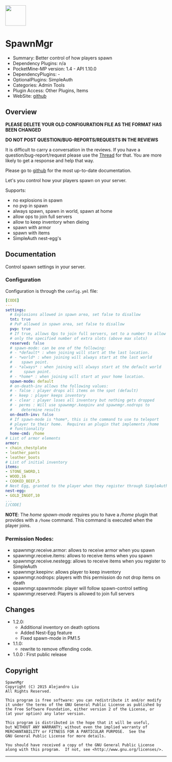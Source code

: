 <img src="https://raw.githubusercontent.com/alejandroliu/pocketmine-plugins/master/Media/spawnicon.png" style="width:64px;height:64px" width="64" height="64"/>

SpawnMgr
=======

* Summary: Better control of how players spawn
* Dependency Plugins: n/a
* PocketMine-MP version: 1.4 - API 1.10.0
* DependencyPlugins: -
* OptionalPlugins: SimpleAuth
* Categories: Admin Tools
* Plugin Access: Other Plugins, Items
* WebSite: [github](https://github.com/alejandroliu/pocketmine-plugins/tree/master/SpawnMgr)

Overview
--------

**PLEASE DELETE YOUR OLD CONFIGURATION FILE AS THE FORMAT HAS BEEN CHANGED**

**DO NOT POST QUESTION/BUG-REPORTS/REQUESTS IN THE REVIEWS**

It is difficult to carry a conversation in the reviews.  If you have a
question/bug-report/request please use the
[Thread](http://forums.pocketmine.net/plugins/spawnmgr.1141/)
for that.  You are more likely to get a response and help that way.

Please go to
[github](https://github.com/alejandroliu/pocketmine-plugins/tree/master/KillRate)
for the most up-to-date documentation.

Let's you control how your players spawn on your server.

Supports:

* no explosions in spawn
* no pvp in spawn
* always spawn, spawn in world, spawn at home
* allow ops to join full servers
* allow to keep inventory when dieing
* spawn with armor
* spawn with items
* SimpleAuth nest-egg's

Documentation
-------------

Control spawn settings in your server.

### Configuration

Configuration is through the `config.yml` file:

~~~YAML
[CODE]
---
settings:
  # Explosions allowed in spawn area, set false to disallow
  tnt: true
  # PvP allowed in spawn area, set false to disallow
  pvp: true
  # If true, allows Ops to join full servers, set to a number to allow
  # only the specified number of extra slots (above max slots)
  reserved: false
  # spawn-mode: can be one of the following:
  # - *default* : when joining will start at the last location.
  # - *world* : when joining will always start at the last world
  #    spawn point.
  # - *always* : when joining will always start at the default world
  #     spawn point.
  # - *home* : when joining will start at your home location.
  spawn-mode: default
  # on-death-inv allows the following values:
  # - false : player drops all items on the spot (default)
  # - keep : player keeps inventory
  # - clear : player loses all inventory but nothing gets dropped
  # - perms : Will use spawnmgr.keepinv and spawnmgr.nodrops to
  #    determine results
  on-death-inv: false
  # If spawn-mode is *home*, this is the command to use to teleport
  # player to their home.  Requires an plugin that implements /home
  # functionality
  home-cmd: /home
# List of armor elements
armor:
- chain_chestplate
- leather_pants
- leather_boots
# List of initial inventory
items:
- STONE_SWORD,1
- WOOD,16
- COOKED_BEEF,5
# Nest Egg, granted to the player when they register through SimpleAuth
nest-egg:
- GOLD_INGOT,10
...
[/CODE]
~~~

**NOTE**: The *home* *spawn-mode* requires you to have a */home*
plugin that provides with a `/home` command.  This command is executed
when the player joins.

### Permission Nodes:

* spawnmgr.receive.armor: allows to receive armor when you spawn
* spawnmgr.receive.items: allows to receive items when you spawn
* spawnmgr.receive.nestegg: allows to receive items when you register
  to SimpleAuth
* spawnmgr.keepinv: allows player to keep inventory
* spawnmgr.nodrops: players with this permission do not drop items on death
* spawnmgr.spawnmode: player will follow spawn-control setting
* spawnmgr.reserved: Players is allowed to join full servers

Changes
-------
* 1.2.0:
  * Additional inventory on death options
  * Added Nest-Egg feature
  * Fixed spawn-mode in PM1.5
* 1.1.0:
  * rewrite to remove offending code.
* 1.0.0 : First public release

Copyright
---------

    SpawnMgr
    Copyright (C) 2015 Alejandro Liu
    All Rights Reserved.

    This program is free software: you can redistribute it and/or modify
    it under the terms of the GNU General Public License as published by
    the Free Software Foundation, either version 2 of the License, or
    (at your option) any later version.

    This program is distributed in the hope that it will be useful,
    but WITHOUT ANY WARRANTY; without even the implied warranty of
    MERCHANTABILITY or FITNESS FOR A PARTICULAR PURPOSE.  See the
    GNU General Public License for more details.

    You should have received a copy of the GNU General Public License
    along with this program.  If not, see <http://www.gnu.org/licenses/>.

* * *
